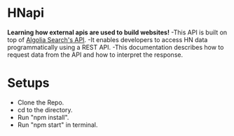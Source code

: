 # HNapi
**Learning how external apis are used to build websites!**
-This API is built on top of [Algolia Search's API](https://www.algolia.com/). 
-It enables developers to access HN data programmatically using a REST API. 
-This documentation describes how to request data from the API and how to interpret the response.

# Setups
- Clone the Repo.
- cd to the directory.
- Run "npm install".
- Run "npm start" in terminal.
